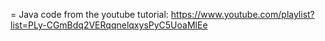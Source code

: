 
= Java code from the youtube tutorial:
https://www.youtube.com/playlist?list=PLy-CGmBdq2VERqqnelqxysPyC5UoaMlEe

